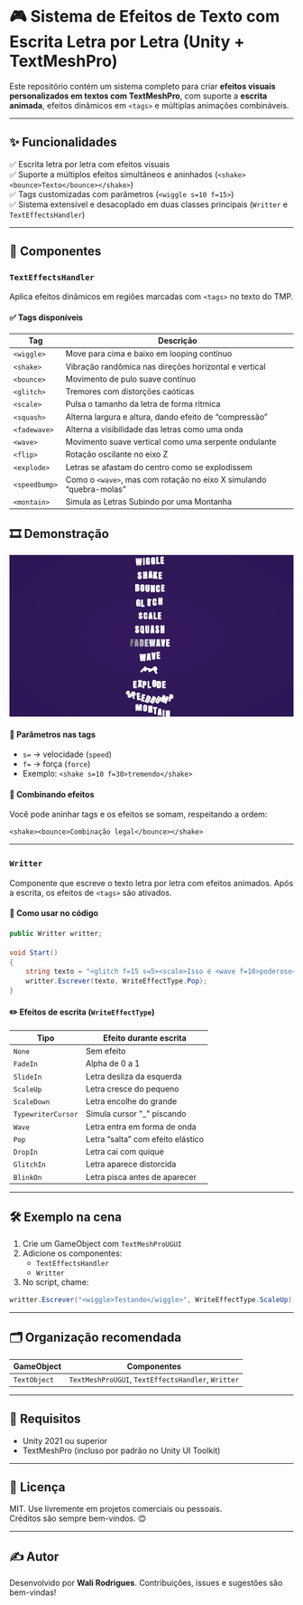
# 🎮 Sistema de Efeitos de Texto com Escrita Letra por Letra (Unity + TextMeshPro)

Este repositório contém um sistema completo para criar **efeitos visuais personalizados em textos com TextMeshPro**, com suporte a **escrita animada**, efeitos dinâmicos em `<tags>` e múltiplas animações combináveis.

---

## ✨ Funcionalidades

✅ Escrita letra por letra com efeitos visuais  
✅ Suporte a múltiplos efeitos simultâneos e aninhados (`<shake><bounce>Texto</bounce></shake>`)  
✅ Tags customizadas com parâmetros (`<wiggle s=10 f=15>`)  
✅ Sistema extensível e desacoplado em duas classes principais (`Writter` e `TextEffectsHandler`)

---

## 🧩 Componentes

### `TextEffectsHandler`

Aplica efeitos dinâmicos em regiões marcadas com `<tags>` no texto do TMP.

#### ✅ Tags disponíveis

| Tag           | Descrição                                                                |
|----------------|-------------------------------------------------------------------------|
| `<wiggle>`     | Move para cima e baixo em looping contínuo                              |
| `<shake>`      | Vibração randômica nas direções horizontal e vertical                   |
| `<bounce>`     | Movimento de pulo suave contínuo                                        |
| `<glitch>`     | Tremores com distorções caóticas                                        |
| `<scale>`      | Pulsa o tamanho da letra de forma rítmica                               |
| `<squash>`     | Alterna largura e altura, dando efeito de “compressão”                  |
| `<fadewave>`   | Alterna a visibilidade das letras como uma onda                         |
| `<wave>`       | Movimento suave vertical como uma serpente ondulante                    |
| `<flip>`       | Rotação oscilante no eixo Z                                             |
| `<explode>`    | Letras se afastam do centro como se explodissem                         |
| `<speedbump>`  | Como o `<wave>`, mas com rotação no eixo X simulando “quebra-molas”     |
| `<montain>`    | Simula as Letras Subindo por uma Montanha                               |
## 🎞️ Demonstração

![Demonstração dos efeitos](media/example.gif)

#### 🔧 Parâmetros nas tags
- `s=` → velocidade (`speed`)
- `f=` → força (`force`)
- Exemplo: `<shake s=10 f=30>tremendo</shake>`

#### 🧠 Combinando efeitos
Você pode aninhar tags e os efeitos se somam, respeitando a ordem:

```text
<shake><bounce>Combinação legal</bounce></shake>
```

---

### `Writter`

Componente que escreve o texto letra por letra com efeitos animados. Após a escrita, os efeitos de `<tags>` são ativados.

#### 📌 Como usar no código

```csharp
public Writter writter;

void Start()
{
    string texto = "<glitch f=15 s=5><scale>Isso é <wave f=10>poderoso</wave></scale></glitch>";
    writter.Escrever(texto, WriteEffectType.Pop);
}
```

#### ✏️ Efeitos de escrita (`WriteEffectType`)

| Tipo               | Efeito durante escrita                            |
|--------------------|---------------------------------------------------|
| `None`             | Sem efeito                                        |
| `FadeIn`           | Alpha de 0 a 1                                    |
| `SlideIn`          | Letra desliza da esquerda                         |
| `ScaleUp`          | Letra cresce do pequeno                           |
| `ScaleDown`        | Letra encolhe do grande                           |
| `TypewriterCursor` | Simula cursor "_" piscando                        |
| `Wave`             | Letra entra em forma de onda                      |
| `Pop`              | Letra “salta” com efeito elástico                |
| `DropIn`           | Letra cai com quique                              |
| `GlitchIn`         | Letra aparece distorcida                          |
| `BlinkOn`          | Letra pisca antes de aparecer                     |

---

## 🛠️ Exemplo na cena

1. Crie um GameObject com `TextMeshProUGUI`
2. Adicione os componentes:
   - `TextEffectsHandler`
   - `Writter`
3. No script, chame:

```csharp
writter.Escrever("<wiggle>Testando</wiggle>", WriteEffectType.ScaleUp);
```

---

## 🗂️ Organização recomendada

| GameObject     | Componentes                                                  |
|----------------|--------------------------------------------------------------|
| `TextObject`   | `TextMeshProUGUI`, `TextEffectsHandler`, `Writter`           |

---

## 📌 Requisitos

- Unity 2021 ou superior  
- TextMeshPro (incluso por padrão no Unity UI Toolkit)

---

## 📄 Licença

MIT. Use livremente em projetos comerciais ou pessoais.  
Créditos são sempre bem-vindos. 😊

---

## ✍️ Autor

Desenvolvido por **Wali Rodrigues**.
Contribuições, issues e sugestões são bem-vindas!
